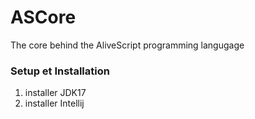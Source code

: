 # ASCore
The core behind the AliveScript programming langugage

### Setup et Installation
1. installer JDK17
2. installer Intellij

